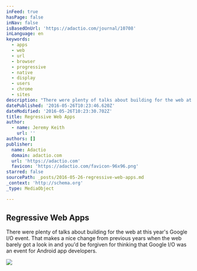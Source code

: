 ```yaml
---
inFeed: true
hasPage: false
inNav: false
isBasedOnUrl: 'https://adactio.com/journal/10708'
inLanguage: en
keywords:
  - apps
  - web
  - url
  - browser
  - progressive
  - native
  - display
  - users
  - chrome
  - sites
description: "There were plenty of talks about building for the web at this year's Google I/O event. That makes a nice change from previous years when the web barely got a look in and you'd be forgiven for thinking that Google I/O was an event for Android app developers."
datePublished: '2016-05-26T10:23:46.620Z'
dateModified: '2016-05-26T10:23:30.702Z'
title: Regressive Web Apps
author:
  - name: Jeremy Keith
    url: ''
authors: []
publisher:
  name: Adactio
  domain: adactio.com
  url: 'https://adactio.com'
  favicon: 'https://adactio.com/favicon-96x96.png'
starred: false
sourcePath: _posts/2016-05-26-regressive-web-apps.md
_context: 'http://schema.org'
_type: MediaObject

---
```

<article style=""><h1>Regressive Web Apps</h1><p>There were plenty of talks about building for the web at this year's Google I/O event. That makes a nice change from previous years when the web barely got a look in and you'd be forgiven for thinking that Google I/O was an event for Android app developers.</p><img src="https://s3-us-west-2.amazonaws.com/the-grid-img/p/928f60c2dbd4a2fa7d4a11c20c9b4da6aa744087.jpg" /></article>